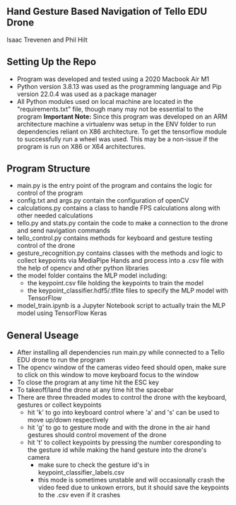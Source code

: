 ## Hand Gesture Based Navigation of Tello EDU Drone

Isaac Trevenen and Phil Hilt

## Setting Up the Repo

- Program was developed and tested using a 2020 Macbook Air M1
- Python version 3.8.13 was used as the programming language and Pip version 22.0.4 was used as a package manager
- All Python modules used on local machine are located in the "requirements.txt" file, though many may not be essential to the program
**Important Note:** Since this program was developed on an ARM architecture machine a virtualenv was setup in the ENV folder to run dependencies reliant on X86 architecture. To get the tensorflow module to successfully run a wheel was used. This may be a non-issue if the program is run on X86 or X64 architectures.

## Program Structure

- main.py is the entry point of the program and contains the logic for control of the program
- config.txt and args.py contain the configuration of openCV
- calculations.py contains a class to handle FPS calculations along with other needed calculations
- tello.py and stats.py contain the code to make a connection to the drone and send navigation commands
- tello_control.py contains methods for keyboard and gesture testing control of the drone
- gesture_recognition.py contains classes with the methods and logic to collect keypoints via MediaPipe Hands and process into a .csv file with the help of opencv and other python libraries
- the model folder contains the MLP model including:
	- the keypoint.csv file holding the keypoints to train the model
	- the keypoint_classifier.hdf5/.tflite files to specify the MLP model with TensorFlow
- model_train.ipynb is a Jupyter Notebook script to actually train the MLP model using TensorFlow Keras

## General Useage

- After installing all dependencies run main.py while connected to a Tello EDU drone to run the program
- The opencv window of the cameras video feed should open, make sure to click on this window to move keyboard focus to the window
- To close the program at any time hit the ESC key
- To takeoff/land the drone at any time hit the spacebar
- There are three threaded modes to control the drone with the keyboard, gestures or collect keypoints
	- hit 'k' to go into keyboard control where 'a' and 's' can be used to move up/down respectively
	- hit 'g' to go to gesture mode and with the drone in the air hand gestures should control movement of the drone
	- hit 't' to collect keypoints by pressing the number coresponding to the gesture id while making the hand gesture into the drone's camera
		-  make sure to check the gesture id's in keypoint_classifier_labels.csv
		-	this mode is sometimes unstable and will occasionally crash the video feed due to unkown errors, but it should save the keypoints to the .csv even if it crashes